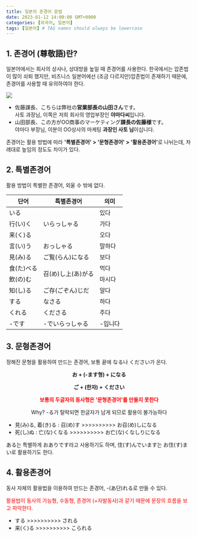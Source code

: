 ```yaml
---
title: 일본의 존경어 문법
date: 2023-01-12 14:00:00 GMT+0900
categories: [외국어, 일본어]
tags: [일본어] # TAG names should always be lowercase
---
```


## 1. 존경어 (尊敬語)란?

일본어에서는 회사의 상사나, 상대방을 높일 때 존경어를 사용한다. 한국에서는 압존법이 많이 쇠퇴 했지만, 비즈니스 일본어에선 (조금 다르지만)압존법이 존재하기 때문에, 존경어를 사용할 때 유의하여야 한다.

<img src="https://upload.wikimedia.org/wikipedia/commons/thumb/6/66/Chuurei-tou_Fujiyoshida_17025277650_c59733d6ba_o.jpg/640px-Chuurei-tou_Fujiyoshida_17025277650_c59733d6ba_o.jpg">

- 佐藤課長、こちらは弊社の<strong>営業部長の山田さん</strong>です。<br/>사토 과장님, 이쪽은 저희 회사의 영업부장인 <strong>야마다씨</strong>입니다.
- 山田部長、この方がOO商事のマーケティング<strong>課長の佐藤様</strong>です。<br/>야마다 부장님, 이분이 OO상사의 마케팅 <strong>과장인 사토 님</strong>이십니다.

존경어는 활용 방법에 따라 <strong>'특별존경어' > '문형존경어' > '활용존경어'</strong>로 나뉘는데, 차례대로 높임의 정도도 차이가 있다.

## 2. 특별존경어

활용 방법이 특별한 존경어, 외울 수 밖에 없다.

<div style="text-align:center; font-weight:bold">
    <table style="margin-left:auto;margin-right:auto;">
        <thead>
            <tr>
                <th>단어</th>
                <th>특별존경어</th>
                <th>의미</th>
            </tr>
        </thead>
        <tbody>
            <tr>
                <td>いる</td>
                <td rowspan=3>いらっしゃる</td>
                <td>있다</td>
            </tr>
            <tr>
                <td>行(い)く</td>
                <td>가다</td>
            </tr>
            <tr>
                <td>来(く)る</td>
                <td>오다</td>
            </tr>
            <tr>
                <td>言(い)う</td>
                <td>おっしゃる</td>
                <td>말하다</td>
            </tr>
            <tr>
                <td>見(み)る</td>
                <td>ご覧(らん)になる</td>
                <td>보다</td>
            </tr>
            <tr>
                <td>食(た)べる</td>
                <td rowspan=2>召(め)し上(あ)がる</td>
                <td>먹다</td>
            </tr>
            <tr>
                <td>飲(の)む</td>
                <td>마시다</td>
            </tr>
            <tr>
                <td>知(し)る</td>
                <td>ご存(ごぞん)じだ</td>
                <td>알다</td>
            </tr>
            <tr>
                <td>する</td>
                <td>なさる</td>
                <td>하다</td>
            </tr>
            <tr>
                <td>くれる</td>
                <td>くださる</td>
                <td>주다</td>
            </tr>
            <tr>
                <td>-です</td>
                <td>-でいらっしゃる</td>
                <td>-입니다</td>
            </tr>
        </tbody>
    </table>
</div>

## 3. 문형존경어

정해진 문형을 활용하여 만드는 존경어, 보통 끝에 なる나 ください가 온다.

<p style="text-align:center;font-weight:bold;">お + (-ます형) + になる</p>
<p style="text-align:center;font-weight:bold;">ご + (한자) + ください</p>

<p style="color:red;font-weight:bold;text-align:center">보통의 두글자의 동사형은 '문형존경어'를 만들지 못한다</p>
<p style="text-align:center">Why? -る가 탈락되면 한글자가 남게 되므로 활용이 불가능하다</p>

- 見(み)る, 着(き)る : 召(め)す >>>>>>>>>> お召(め)しになる
- 死(し)ぬ : 亡(な)くなる >>>>>>>>>> お亡(な)くなしりになる

ある는 특별하게 おありです라고 사용하기도 하며, 住(す)んでいます는 お住(す)まい로 활용하기도 한다.

## 4. 활용존경어

동사 자체의 활용법을 이용하여 만드는 존경어, -(あ단)れる로 만들 수 있다.

<p style="color:red">활용법이 동사의 가능형, 수동형, 존경어 (+자발동사)과 같기 때문에 문장의 흐름을 보고 파악한다.</p>

- する >>>>>>>>>> される
- 来(く)る >>>>>>>>>> こられる